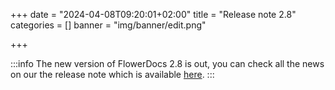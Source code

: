 +++
date = "2024-04-08T09:20:01+02:00"
title = "Release note 2.8"
categories = []
banner = "img/banner/edit.png"

+++

:::info
The new version of FlowerDocs 2.8 is out, you can check all the news on our the release note which is available [here](broken-link.md).
:::
